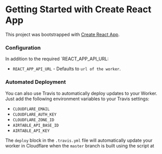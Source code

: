 # Getting Started with Create React App

This project was bootstrapped with [Create React App](https://github.com/facebook/create-react-app).

### Configuration

In addition to the required `REACT_APP_API_URL:

- `REACT_APP_API_URL` - Defaults to `url of the worker`.

### Automated Deployment

You can also use Travis to automatically deploy updates to your Worker. Just add the following environment variables to your Travis settings:

- `CLOUDFLARE_EMAIL`
- `CLOUDFLARE_AUTH_KEY`
- `CLOUDFLARE_ZONE_ID`
- `AIRTABLE_API_BASE_ID`
- `AIRTABLE_API_KEY`

The `deploy` block in the `.travis.yml` file will automatically update your worker in Cloudflare when the `master` branch is built using the script at 
